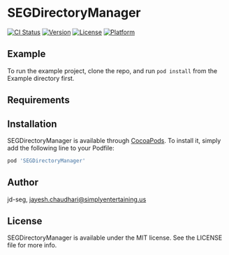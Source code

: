 # SEGDirectoryManager

[![CI Status](https://img.shields.io/travis/jd-seg/SEGDirectoryManager.svg?style=flat)](https://travis-ci.org/jd-seg/SEGDirectoryManager)
[![Version](https://img.shields.io/cocoapods/v/SEGDirectoryManager.svg?style=flat)](https://cocoapods.org/pods/SEGDirectoryManager)
[![License](https://img.shields.io/cocoapods/l/SEGDirectoryManager.svg?style=flat)](https://cocoapods.org/pods/SEGDirectoryManager)
[![Platform](https://img.shields.io/cocoapods/p/SEGDirectoryManager.svg?style=flat)](https://cocoapods.org/pods/SEGDirectoryManager)

## Example

To run the example project, clone the repo, and run `pod install` from the Example directory first.

## Requirements

## Installation

SEGDirectoryManager is available through [CocoaPods](https://cocoapods.org). To install
it, simply add the following line to your Podfile:

```ruby
pod 'SEGDirectoryManager'
```

## Author

jd-seg, jayesh.chaudhari@simplyentertaining.us

## License

SEGDirectoryManager is available under the MIT license. See the LICENSE file for more info.
